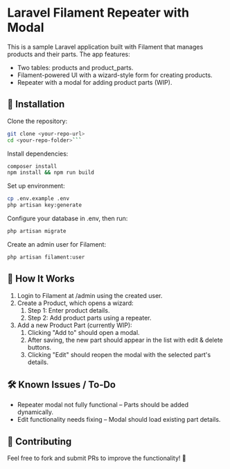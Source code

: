 # Laravel Filament Repeater with Modal
This is a sample Laravel application built with Filament that manages products and their parts. The app features:

- Two tables: products and product_parts.
- Filament-powered UI with a wizard-style form for creating products.
- Repeater with a modal for adding product parts (WIP).


## 🚀 Installation
Clone the repository:
```bash
git clone <your-repo-url>
cd <your-repo-folder>```
```

Install dependencies:
```bash
composer install
npm install && npm run build
```

Set up environment:
```bash
cp .env.example .env
php artisan key:generate
```

Configure your database in .env, then run:
```bash
php artisan migrate
```

Create an admin user for Filament:
```bash
php artisan filament:user
```

## 🔧 How It Works
1. Login to Filament at /admin using the created user.
2. Create a Product, which opens a wizard:
    1. Step 1: Enter product details.
    2. Step 2: Add product parts using a repeater.
3. Add a new Product Part (currently WIP):
    1. Clicking "Add to" should open a modal.
    2. After saving, the new part should appear in the list with edit & delete buttons.
    3. Clicking "Edit" should reopen the modal with the selected part's details.


## 🛠 Known Issues / To-Do
- Repeater modal not fully functional – Parts should be added dynamically.
- Edit functionality needs fixing – Modal should load existing part details.


## 📌 Contributing
Feel free to fork and submit PRs to improve the functionality! 🚀
